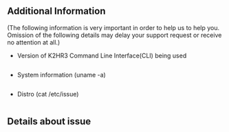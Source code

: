 ## Additional Information
(The following information is very important in order to help us to help you. Omission of the following details may delay your support request or receive no attention at all.)

- Version of K2HR3 Command Line Interface(CLI) being used
 ```
 ```

- System information (uname -a)
 ```
 ```

- Distro (cat /etc/issue)
 ```
 ```

## Details about issue

